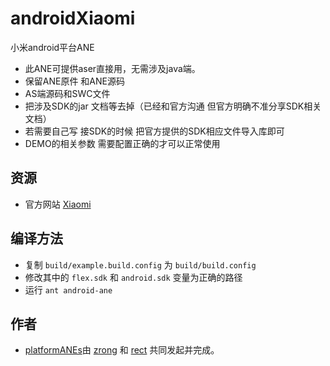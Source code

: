 ﻿androidXiaomi
=============

小米android平台ANE
* 此ANE可提供aser直接用，无需涉及java端。
* 保留ANE原件 和ANE源码  
* AS端源码和SWC文件
* 把涉及SDK的jar 文档等去掉（已经和官方沟通 但官方明确不准分享SDK相关文档）
* 若需要自己写  接SDK的时候 把官方提供的SDK相应文件导入库即可
* DEMO的相关参数 需要配置正确的才可以正常使用

## 资源

* 官方网站 [Xiaomi](http://app.xiaomi.com/)

## 编译方法
* 复制 `build/example.build.config` 为 `build/build.config`
* 修改其中的 `flex.sdk` 和 `android.sdk` 变量为正确的路径
* 运行 `ant android-ane`


## 作者

* [platformANEs](https://github.com/platformanes)由 [zrong](http://zengrong.net) 和 [rect](http://www.shadowkong.com/) 共同发起并完成。
